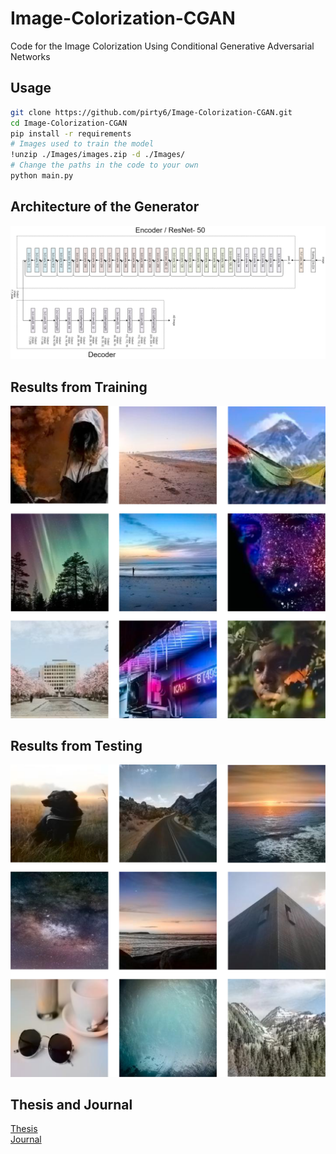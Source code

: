 # Image-Colorization-CGAN
Code for the Image Colorization Using Conditional Generative Adversarial Networks

## Usage

``` bash
git clone https://github.com/pirty6/Image-Colorization-CGAN.git
cd Image-Colorization-CGAN
pip install -r requirements
# Images used to train the model
!unzip ./Images/images.zip -d ./Images/
# Change the paths in the code to your own
python main.py
```

## Architecture of the Generator
<p align="center">
    <img src="https://github.com/pirty6/Image-Colorization-CGAN/blob/master/Resources/generator_horizontal.png">
</p>

## Results from Training
<p align="center">
    <img src="https://github.com/pirty6/Image-Colorization-CGAN/blob/master/Resources/training_samples.png">
</p>

## Results from Testing
<p align="center">
    <img src="https://github.com/pirty6/Image-Colorization-CGAN/blob/master/Resources/testing_samples.png">
</p>

## Thesis and Journal
<a href="https://github.com/pirty6/Image-Colorization-CGAN/upload/master/Resources/Tesina_A01206747.pdf">Thesis</a></br>
<a href="https://github.com/pirty6/Image-Colorization-CGAN/upload/master/Resources/Journal_A01206747.pdf">Journal</a>
